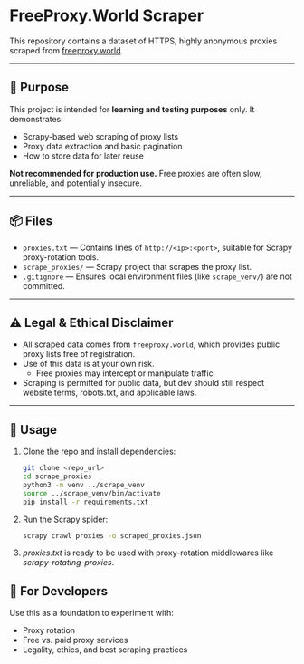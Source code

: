 # FreeProxy.World Scraper

This repository contains a dataset of HTTPS, highly anonymous proxies scraped from [freeproxy.world](https://www.freeproxy.world).

---

## 🧰 Purpose

This project is intended for **learning and testing purposes** only. It demonstrates:

- Scrapy-based web scraping of proxy lists  
- Proxy data extraction and basic pagination  
- How to store data for later reuse

**Not recommended for production use.** Free proxies are often slow, unreliable, and potentially insecure.

---

## 📦 Files

- `proxies.txt` — Contains lines of `http://<ip>:<port>`, suitable for Scrapy proxy-rotation tools.  
- `scrape_proxies/` — Scrapy project that scrapes the proxy list.  
- `.gitignore` — Ensures local environment files (like `scrape_venv/`) are not committed.

---

## ⚠️ Legal & Ethical Disclaimer

- All scraped data comes from `freeproxy.world`, which provides public proxy lists free of registration.  
- Use of this data is at your own risk.  
  - Free proxies may intercept or manipulate traffic 
- Scraping is permitted for public data, but dev should still respect website terms, robots.txt, and applicable laws.

---

## 🚀 Usage

1. Clone the repo and install dependencies:
    ```bash
    git clone <repo_url>
    cd scrape_proxies
    python3 -m venv ../scrape_venv
    source ../scrape_venv/bin/activate
    pip install -r requirements.txt
    ```
2. Run the Scrapy spider:
    ```bash
    scrapy crawl proxies -o scraped_proxies.json
    ```
3. *proxies.txt* is ready to be used with proxy-rotation middlewares like *scrapy-rotating-proxies*.

## 🎯 For Developers
Use this as a foundation to experiment with:
- Proxy rotation
- Free vs. paid proxy services
- Legality, ethics, and best scraping practices
